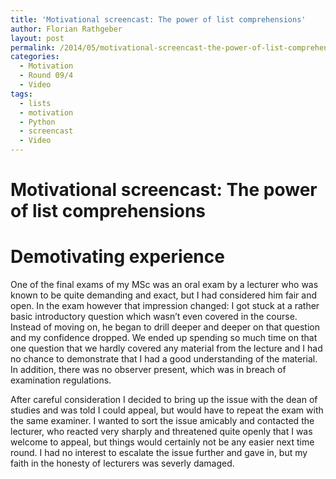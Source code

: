 ```yaml
---
title: 'Motivational screencast: The power of list comprehensions'
author: Florian Rathgeber
layout: post
permalink: /2014/05/motivational-screencast-the-power-of-list-comprehensions/
categories:
  - Motivation
  - Round 09/4
  - Video
tags:
  - lists
  - motivation
  - Python
  - screencast
  - Video
---
```

# Motivational screencast: The power of list comprehensions



# Demotivating experience

One of the final exams of my MSc was an oral exam by a lecturer who was known to be quite demanding and exact, but I had considered him fair and open. In the exam however that impression changed: I got stuck at a rather basic introductory question which wasn&#8217;t even covered in the course. Instead of moving on, he began to drill deeper and deeper on that question and my confidence dropped. We ended up spending so much time on that one question that we hardly covered any material from the lecture and I had no chance to demonstrate that I had a good understanding of the material. In addition, there was no observer present, which was in breach of examination regulations.

After careful consideration I decided to bring up the issue with the dean of studies and was told I could appeal, but would have to repeat the exam with the same examiner. I wanted to sort the issue amicably and contacted the lecturer, who reacted very sharply and threatened quite openly that I was welcome to appeal, but things would certainly not be any easier next time round. I had no interest to escalate the issue further and gave in, but my faith in the honesty of lecturers was severly damaged.